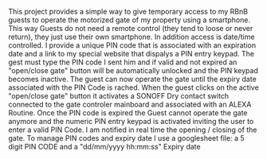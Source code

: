 This project provides a simple way to give temporary access to my RBnB guests to operate the motorized gate of my property using a smartphone. This way Guests do not need a remote control (they tend to loose or never return), they just use their own smartphone. In addition access is date/time controlled.
I provide a unique PIN code that is associated with an expiration date and a link to my special website that dispalys a PIN entry keypad.
The gest must type the PIN code I sent him and if valid and not expired an "open/close gate" button will be automatically unlocked and the PIN keypad becomes inactive.
The guest can now operate the gate until the expiry date associated with the PIN Code is rached.
When the guest clicks on the active "open/close gate" button it activates a SONOFF Dry contact switch connected to the gate controler mainboard and associated with an ALEXA Routine.
Once the PIN code is expired the Guest cannot operate the gate anymore and the numeric PIN entry keypad is activated inviting the user to enter a valid PIN Code.
I am notified in real time the opening / closing of the gate.
To manage PIN codes and expiry date I use a googlesheet file: a 5 digit PIN CODE and a "dd/mm/yyyy hh:mm:ss" Expiry date
